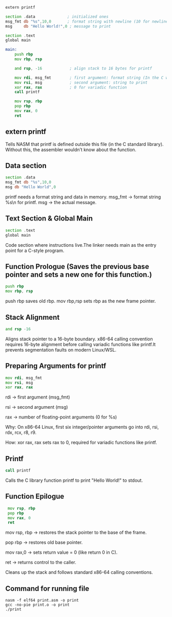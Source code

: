 ```asm
extern printf

section .data              ; initialized ones
msg_fmt db "%s",10,0       ; format string with newline (10 for newline & 0 for null terminator)
msg     db "Hello World!",0 ; message to print

section .text
global main

main:
    push rbp
    mov rbp, rsp

    and rsp, -16            ; align stack to 16 bytes for printf

    mov rdi, msg_fmt        ; first argument: format string (In the C we know printf("%s",Hello World) so msg_fmt is the first part
    mov rsi, msg            ; second argument: string to print
    xor rax, rax            ; 0 for variadic function
    call printf

    mov rsp, rbp
    pop rbp
    mov rax, 0
    ret
```
## extern printf
Tells NASM that printf is defined outside this file (in the C standard library). Without this, the assembler wouldn’t know about the function.

## Data section
```asm
section .data
msg_fmt db "%s",10,0
msg db "Hello World",0
```
printf needs a format string and data in memory. msg_fmt → format string %s\n for printf. msg → the actual message.

## Text Section & Global Main
```asm
section .text
global main
```
Code section where instructions live.The linker needs main as the entry point for a C-style program.
## Function Prologue (Saves the previous base pointer and sets a new one for this function.)
``` asm
push rbp
mov rbp, rsp
```
push rbp saves old rbp. mov rbp,rsp sets rbp as the new frame pointer.
## Stack Alignment
``` asm
and rsp -16
```
Aligns stack pointer to a 16-byte boundary. x86-64 calling convention requires 16-byte alignment before calling variadic functions like printf.It prevents segmentation faults on modern Linux/WSL.

## Preparing Arguments for printf
```asm
mov rdi, msg_fmt
mov rsi, msg
xor rax, rax
```
rdi → first argument (msg_fmt)

rsi → second argument (msg)

rax → number of floating-point arguments (0 for %s)

Why: On x86-64 Linux, first six integer/pointer arguments go into rdi, rsi, rdx, rcx, r8, r9.

How: xor rax, rax sets rax to 0, required for variadic functions like printf.

## Printf
```asm
call printf
```
Calls the C library function printf to print "Hello World!" to stdout.

## Function Epilogue
```asm
 mov rsp, rbp
 pop rbp
 mov rax, 0
 ret
```

mov rsp, rbp → restores the stack pointer to the base of the frame.

pop rbp → restores old base pointer.

mov rax,0 → sets return value = 0 (like return 0 in C).

ret → returns control to the caller.

Cleans up the stack and follows standard x86-64 calling conventions.

## Command for running file
```
nasm -f elf64 print.asm -o print
gcc -no-pie print.o -o print
./print
```
